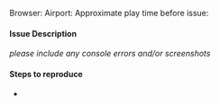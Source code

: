 Browser:
Airport:
Approximate play time before issue:

#### Issue Description
_please include any console errors and/or screenshots_ 


#### Steps to reproduce
- 
